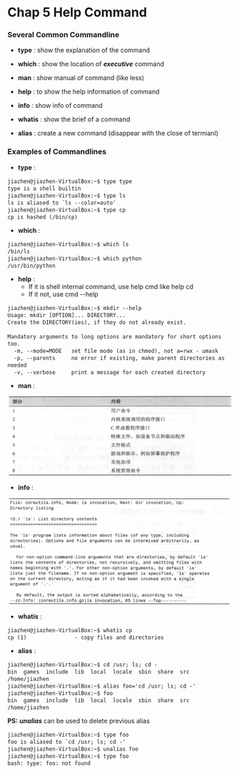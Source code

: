 # Chap 5 Help Command

### Several Common Commandline

* **type** : show the explanation of the command

* **which** : show the location of ***executive*** command

* **man** : show manual of command (like less)

* **help** : to show the help information of command

* **info** : show info of command

* **whatis** : show the brief of a command

* **alias** : create a new command (disappear with the close of termianl)



### Examples of Commandlines

* **type** : 

```
jiazhen@jiazhen-VirtualBox:~$ type type
type is a shell builtin
jiazhen@jiazhen-VirtualBox:~$ type ls
ls is aliased to `ls --color=auto'
jiazhen@jiazhen-VirtualBox:~$ type cp
cp is hashed (/bin/cp)
```

* **which** : 

```
jiazhen@jiazhen-VirtualBox:~$ which ls
/bin/ls
jiazhen@jiazhen-VirtualBox:~$ which python
/usr/bin/python
```

* **help** :
  * If it is shell internal command, use help cmd like help cd
  * If it not, use cmd --help 


```
jiazhen@jiazhen-VirtualBox:~$ mkdir --help
Usage: mkdir [OPTION]... DIRECTORY...
Create the DIRECTORY(ies), if they do not already exist.

Mandatory arguments to long options are mandatory for short options too.
  -m, --mode=MODE   set file mode (as in chmod), not a=rwx - umask
  -p, --parents     no error if existing, make parent directories as needed
  -v, --verbose     print a message for each created directory
```

* **man** : 

![man_option_1](Chap5/man_option_1.png)

* **info** : 

![info_option_1](Chap5/info_option_1.png)

* **whatis** : 

```
jiazhen@jiazhen-VirtualBox:~$ whatis cp
cp (1)               - copy files and directories
```

* **alias** :

```
jiazhen@jiazhen-VirtualBox:~$ cd /usr; ls; cd -
bin  games  include  lib  local  locale  sbin  share  src
/home/jiazhen
jiazhen@jiazhen-VirtualBox:~$ alias foo='cd /usr; ls; cd -'
jiazhen@jiazhen-VirtualBox:~$ foo
bin  games  include  lib  local  locale  sbin  share  src
/home/jiazhen
```
**PS:** ***unalias*** can be used to delete previous alias

```
jiazhen@jiazhen-VirtualBox:~$ type foo
foo is aliased to `cd /usr; ls; cd -'
jiazhen@jiazhen-VirtualBox:~$ unalias foo
jiazhen@jiazhen-VirtualBox:~$ type foo
bash: type: foo: not found

```